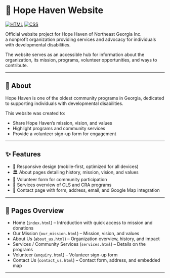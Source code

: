 # 🌟 Hope Haven Website

[![HTML](https://img.shields.io/badge/HTML-5-orange?logo=html5&logoColor=white)]()
[![CSS](https://img.shields.io/badge/CSS-3-blue?logo=css3&logoColor=white)]()


Official website project for Hope Haven of Northeast Georgia Inc.  
a nonprofit organization providing services and advocacy for individuals with developmental disabilities.  

The website serves as an accessible hub for information about the organization, its mission, programs, volunteer opportunities, and ways to contribute.

---

## 📖 About  

Hope Haven is one of the oldest community programs in Georgia, dedicated to supporting individuals with developmental disabilities.  

This website was created to:  
- Share Hope Haven’s mission, vision, and values  
- Highlight programs and community services  
- Provide a volunteer sign-up form for engagement  

---

## ✨ Features  

- 📱 Responsive design (mobile-first, optimized for all devices)  
- 🏛 About pages detailing history, mission, vision, and values  
- 👐 Volunteer form for community participation  
- 📝 Services overview of CLS and CRA programs  
- 📍 Contact page with form, address, email, and Google Map integration  

---

## 📂 Pages Overview  

- Home (`index.html`) – Introduction with quick access to mission and donations  
- Our Mission (`our_mission.html`) – Mission, vision, and values  
- About Us (`about_us.html`) – Organization overview, history, and impact  
- Services / Community Services (`services.html`) – Details on the programs  
- Volunteer (`enquiry.html`) – Volunteer sign-up form  
- Contact Us (`contact_us.html`) – Contact form, address, and embedded map  

---

